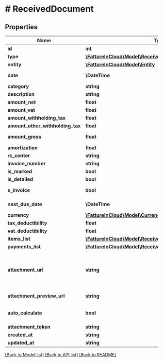 # # ReceivedDocument

## Properties

Name | Type | Description | Notes
------------ | ------------- | ------------- | -------------
**id** | **int** | Unique identifier of the document. | [optional]
**type** | [**\FattureInCloud\Model\ReceivedDocumentType**](ReceivedDocumentType.md) |  | [optional]
**entity** | [**\FattureInCloud\Model\Entity**](Entity.md) |  | [optional]
**date** | **\DateTime** | Date of the document [If not specified, today date is used]. | [optional]
**category** | **string** | Document category. | [optional]
**description** | **string** | Document description. | [optional]
**amount_net** | **float** | Total net amount. | [optional]
**amount_vat** | **float** | Total vat amount. | [optional]
**amount_withholding_tax** | **float** | Withholding tax amount. | [optional]
**amount_other_withholding_tax** | **float** | Other withholding tax amount. | [optional]
**amount_gross** | **float** | [Read Only] Total gross amount. | [optional] [readonly]
**amortization** | **float** | Amortization value | [optional]
**rc_center** | **string** | Revenue center. | [optional]
**invoice_number** | **string** | Invoice number | [optional]
**is_marked** | **bool** |  | [optional]
**is_detailed** | **bool** |  | [optional]
**e_invoice** | **bool** | [Read Only] Indicates if this is an e-invoice. | [optional]
**next_due_date** | **\DateTime** | [Read Only] Next due date. | [optional] [readonly]
**currency** | [**\FattureInCloud\Model\Currency**](Currency.md) |  | [optional]
**tax_deductibility** | **float** | Tax deducibility percentage. | [optional]
**vat_deductibility** | **float** | Vat deducibility percentage. | [optional]
**items_list** | [**\FattureInCloud\Model\ReceivedDocumentItemsListItem[]**](ReceivedDocumentItemsListItem.md) |  | [optional]
**payments_list** | [**\FattureInCloud\Model\ReceivedDocumentPaymentsListItem[]**](ReceivedDocumentPaymentsListItem.md) |  | [optional]
**attachment_url** | **string** | [Temporary] [Read Only]  Public url of the attached file. Authomatically set if a valid attachment token is passed via POST /received_documents or PUT /received_documents/{documentId}. | [optional] [readonly]
**attachment_preview_url** | **string** | [Temporary] [Read Only]  Attachment preview url. | [optional] [readonly]
**auto_calculate** | **bool** | If set to false total items amount and total payments amount can be different. | [optional]
**attachment_token** | **string** | Uploaded attachement token. | [optional]
**created_at** | **string** |  | [optional]
**updated_at** | **string** |  | [optional]

[[Back to Model list]](../../README.md#models) [[Back to API list]](../../README.md#endpoints) [[Back to README]](../../README.md)
